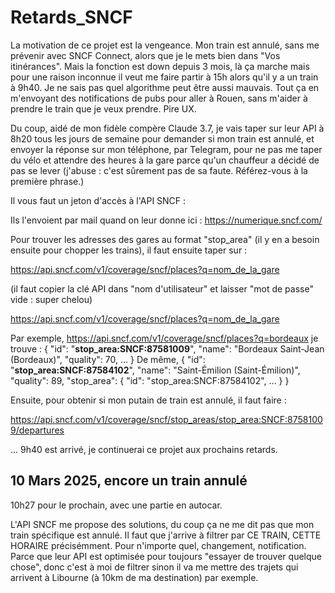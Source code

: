 # Retards_SNCF

La motivation de ce projet est la vengeance. Mon train est annulé, sans me prévenir avec SNCF Connect, alors que je le mets bien dans "Vos itinérances". Mais la fonction est down depuis 3 mois, là ça marche mais pour une raison inconnue il veut me faire partir à 15h alors qu'il y a un train à 9h40. Je ne sais pas quel algorithme peut être aussi mauvais. Tout ça en m'envoyant des notifications de pubs pour aller à Rouen, sans m'aider à prendre le train que je veux prendre. Pire UX.

Du coup, aidé de mon fidèle compère Claude 3.7, je vais taper sur leur API à 8h20 tous les jours de semaine
pour demander si mon train est annulé, et envoyer la réponse sur mon téléphone, par Telegram, pour ne pas me taper du vélo et attendre des heures à la gare parce qu'un chauffeur a décidé de pas se lever (j'abuse : c'est sûrement pas de sa faute. Référez-vous à la première phrase.)

Il vous faut un jeton d'accès à l'API SNCF : 

Ils l'envoient par mail quand on leur donne ici : https://numerique.sncf.com/

Pour trouver les adresses des gares au format "stop_area" (il y en a besoin ensuite pour chopper les trains), il faut ensuite taper sur :

https://api.sncf.com/v1/coverage/sncf/places?q=nom_de_la_gare

(il faut copier la clé API dans "nom d'utilisateur" et laisser "mot de passe" vide : super chelou)

https://api.sncf.com/v1/coverage/sncf/places?q=nom_de_la_gare

Par exemple, https://api.sncf.com/v1/coverage/sncf/places?q=bordeaux
je trouve : 
{
    "id": "**stop_area:SNCF:87581009**",
    "name": "Bordeaux Saint-Jean (Bordeaux)",
    "quality": 70,
    ...
}
De même, 
{
    "id": "**stop_area:SNCF:87584102**",
    "name": "Saint-Émilion (Saint-Émilion)",
    "quality": 89,
    "stop_area": {
    "id": "stop_area:SNCF:87584102",
    ...
    }
}

Ensuite, pour obtenir si mon putain de train est annulé, il faut faire : 

https://api.sncf.com/v1/coverage/sncf/stop_areas/stop_area:SNCF:87581009/departures


...
9h40 est arrivé, je continuerai ce projet aux prochains retards.

## 10 Mars 2025, encore un train **annulé**

10h27 pour le prochain, avec une partie en autocar.

L'API SNCF me propose des solutions, du coup ça ne me dit pas que mon train spécifique est annulé.
Il faut que j'arrive à filtrer par CE TRAIN, CETTE HORAIRE précisémment. Pour n'importe quel, changement, notification. Parce que leur API est optimisée pour toujours "essayer de trouver quelque chose", donc c'est à moi de filtrer sinon il va me mettre des trajets qui arrivent à Libourne (à 10km de ma destination) par exemple.
